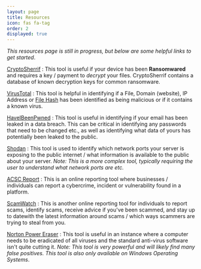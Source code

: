 ```yaml
---
layout: page
title: Resources
icon: fas fa-tag
order: 2
displayed: true
---
```


*This resources page is still in progress, but below are some helpful links to get started*.


[CryptoSherrif](https://www.nomoreransom.org/crypto-sheriff.php?lang=en)
: This tool is useful if your device has been **Ransomwared** and requires a key / payment to *decrypt* your files.
CryptoSherrif contains a database of known decryption keys for common ransomware.

[VirusTotal](https://www.virustotal.com/gui/)
: This tool is helpful in identifying if a File, Domain (website), IP Address or [File Hash](/posts/hashed-passwords/#what-is-a-hashing-function)
has been identified as being malicious or if it contains a known virus.

[HaveIBeenPwned](https://haveibeenpwned.com/)
: This tool is useful in identifying if your email has been leaked in a data breach. This can be critical
in identifying any passwords that need to be changed etc., as well as identifying what data of yours has potentially
been leaked to the public.

[Shodan](https://shodan.io)
: This tool is used to identify which network ports your server is exposing to the public internet / what
information is available to the public about your server. *Note: This is a more complex tool, typically
requiring the user to understand what network ports are etc.*

[ACSC Report](https://www.cyber.gov.au/acsc/report)
: This is an online reporting tool where businesses / individuals can report a cybercrime, incident or vulnerability
found in a platform.

[ScamWatch](https://www.scamwatch.gov.au/)
: This is another online reporting tool for individuals to report scams, identify scams, receive advice if you've been scammed, 
and stay up to datewith the latest information around scams / which ways scammers are trying to steal from you.

[Norton Power Eraser](https://support.norton.com/sp/static/external/tools/npe.html)
: This tool is useful in an instance where a computer needs to be eradicated of all viruses and the standard anti-virus
software isn't quite cutting it. *Note: This tool is very powerful and will likely find many false positives. This
tool is also only available on Windows Operating Systems*.
